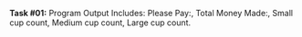 **Task #01:** Program Output Includes: Please Pay:, Total Money Made:, Small cup count, Medium cup count, Large cup count.